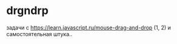 # drgndrp

задачи с 
https://learn.javascript.ru/mouse-drag-and-drop 
(1, 2)
и самостоятельная штука..
